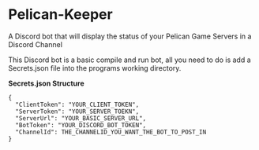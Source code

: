 # Pelican-Keeper
A Discord bot that will display the status of your Pelican Game Servers in a Discord Channel

This Discord bot is a basic compile and run bot, all you need to do is add a Secrets.json file into the programs working directory.

**Secrets.json Structure**
```
{
  "ClientToken": "YOUR_CLIENT_TOKEN",
  "ServerToken": "YOUR_SERVER_TOEKN",
  "ServerUrl": "YOUR_BASIC_SERVER_URL",
  "BotToken": "YOUR_DISCORD_BOT_TOKEN",
  "ChannelId": THE_CHANNELID_YOU_WANT_THE_BOT_TO_POST_IN
}
```
